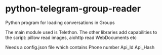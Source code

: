 # python-telegram-group-reader
Python program for loading conversations in Groups

The main module used is Telethon. The other libraries add capabilities to the script: pillow read images, aiohttp read WebDocuments etc<br/>

Needs a config.json file which contains Phone number  Api_Id  Api_Hash
